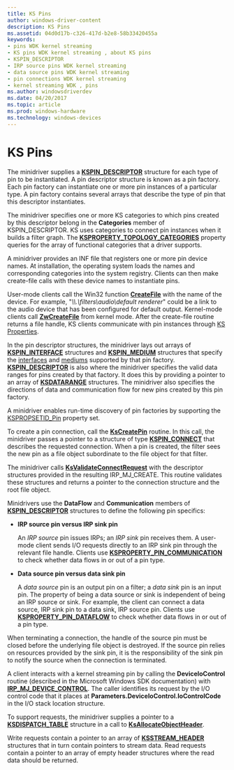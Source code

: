 ```yaml
---
title: KS Pins
author: windows-driver-content
description: KS Pins
ms.assetid: 04d0d17b-c326-417d-b2e8-58b33420455a
keywords:
- pins WDK kernel streaming
- KS pins WDK kernel streaming , about KS pins
- KSPIN_DESCRIPTOR
- IRP source pins WDK kernel streaming
- data source pins WDK kernel streaming
- pin connections WDK kernel streaming
- kernel streaming WDK , pins
ms.author: windowsdriverdev
ms.date: 04/20/2017
ms.topic: article
ms.prod: windows-hardware
ms.technology: windows-devices
---
```


# KS Pins





The minidriver supplies a [**KSPIN\_DESCRIPTOR**](https://msdn.microsoft.com/library/windows/hardware/ff563533) structure for each type of pin to be instantiated. A pin descriptor structure is known as a pin factory. Each pin factory can instantiate one or more pin instances of a particular type. A pin factory contains several arrays that describe the type of pin that this descriptor instantiates.

The minidriver specifies one or more KS categories to which pins created by this descriptor belong in the **Categories** member of KSPIN\_DESCRIPTOR. KS uses categories to connect pin instances when it builds a filter graph. The [**KSPROPERTY\_TOPOLOGY\_CATEGORIES**](https://msdn.microsoft.com/library/windows/hardware/ff565799) property queries for the array of functional categories that a driver supports.

A minidriver provides an INF file that registers one or more pin device names. At installation, the operating system loads the names and corresponding categories into the system registry. Clients can then make create-file calls with these device names to instantiate pins.

User-mode clients call the Win32 function [**CreateFile**](https://msdn.microsoft.com/library/windows/desktop/aa363858) with the name of the device. For example, "*\\\\.\\filters\\audio\\default renderer*" could be a link to the audio device that has been configured for default output. Kernel-mode clients call [**ZwCreateFile**](https://msdn.microsoft.com/library/windows/hardware/ff566424) from kernel mode. After the create-file routine returns a file handle, KS clients communicate with pin instances through [KS Properties](ks-properties.md).

In the pin descriptor structures, the minidriver lays out arrays of [**KSPIN\_INTERFACE**](https://msdn.microsoft.com/library/windows/hardware/ff563537) structures and [**KSPIN\_MEDIUM**](https://msdn.microsoft.com/library/windows/hardware/ff563538) structures that specify the [interfaces](ks-interfaces.md) and [mediums](ks-mediums.md) supported by that pin factory. [**KSPIN\_DESCRIPTOR**](https://msdn.microsoft.com/library/windows/hardware/ff563533) is also where the minidriver specifies the valid data ranges for pins created by that factory. It does this by providing a pointer to an array of [**KSDATARANGE**](https://msdn.microsoft.com/library/windows/hardware/ff561658) structures. The minidriver also specifies the directions of data and communication flow for new pins created by this pin factory.

A minidriver enables run-time discovery of pin factories by supporting the [KSPROPSETID\_Pin](https://msdn.microsoft.com/library/windows/hardware/ff566584) property set.

To create a pin connection, call the [**KsCreatePin**](https://msdn.microsoft.com/library/windows/hardware/ff561652) routine. In this call, the minidriver passes a pointer to a structure of type [**KSPIN\_CONNECT**](https://msdn.microsoft.com/library/windows/hardware/ff563531) that describes the requested connection. When a pin is created, the filter sees the new pin as a file object subordinate to the file object for that filter.

The minidriver calls [**KsValidateConnectRequest**](https://msdn.microsoft.com/library/windows/hardware/ff567227) with the descriptor structures provided in the resulting IRP\_MJ\_CREATE. This routine validates these structures and returns a pointer to the connection structure and the root file object.

Minidrivers use the **DataFlow** and **Communication** members of [**KSPIN\_DESCRIPTOR**](https://msdn.microsoft.com/library/windows/hardware/ff563533) structures to define the following pin specifics:

-   **IRP source pin versus IRP sink pin**

    An *IRP source* pin issues IRPs; an *IRP sink* pin receives them. A user-mode client sends I/O requests directly to an IRP sink pin through the relevant file handle. Clients use [**KSPROPERTY\_PIN\_COMMUNICATION**](https://msdn.microsoft.com/library/windows/hardware/ff565194) to check whether data flows in or out of a pin type.

-   **Data source pin versus data sink pin**

    A *data source* pin is an output pin on a filter; a *data sink* pin is an input pin. The property of being a data source or sink is independent of being an IRP source or sink. For example, the client can connect a data source, IRP sink pin to a data sink, IRP source pin. Clients use [**KSPROPERTY\_PIN\_DATAFLOW**](https://msdn.microsoft.com/library/windows/hardware/ff565197) to check whether data flows in or out of a pin type.

When terminating a connection, the handle of the source pin must be closed before the underlying file object is destroyed. If the source pin relies on resources provided by the sink pin, it is the responsibility of the sink pin to notify the source when the connection is terminated.

A client interacts with a kernel streaming pin by calling the **DeviceIoControl** routine (described in the Microsoft Windows SDK documentation) with [**IRP\_MJ\_DEVICE\_CONTROL**](https://msdn.microsoft.com/library/windows/hardware/ff550744). The caller identifies its request by the I/O control code that it places at **Parameters.DeviceIoControl.IoControlCode** in the I/O stack location structure.

To support requests, the minidriver supplies a pointer to a [**KSDISPATCH\_TABLE**](https://msdn.microsoft.com/library/windows/hardware/ff561723) structure in a call to [**KsAllocateObjectHeader**](https://msdn.microsoft.com/library/windows/hardware/ff560972).

Write requests contain a pointer to an array of [**KSSTREAM\_HEADER**](https://msdn.microsoft.com/library/windows/hardware/ff567138) structures that in turn contain pointers to stream data. Read requests contain a pointer to an array of empty header structures where the read data should be returned.

 

 




